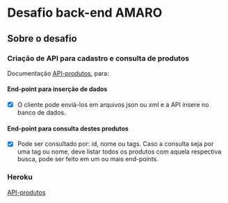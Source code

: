 # Desafio back-end AMARO

## Sobre o desafio

### Criação de API para cadastro e consulta de produtos

Documentação [API-produtos](https://documenter.getpostman.com/view/18388100/Uyr7JKGX), para:

#### End-point para inserção de dados

- [x] O cliente pode enviá-los em arquivos json ou xml e a API
      insere no banco de dados.

#### End-point para consulta destes produtos

- [x] Pode ser consultado por: id, nome ou tags. Caso a consulta seja por uma tag ou nome,
      deve listar todos os produtos com aquela respectiva busca, pode ser feito em um ou mais end-points.

### Heroku

[API-produtos](https://amaro-api.herokuapp.com/products/search)
